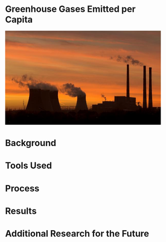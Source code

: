 # Greenhouse Gases Emitted per Capita
<p align="center">
 <img src="images/emissions.jpg">
</p>

# Background

# Tools Used

# Process

# Results

# Additional Research for the Future 
